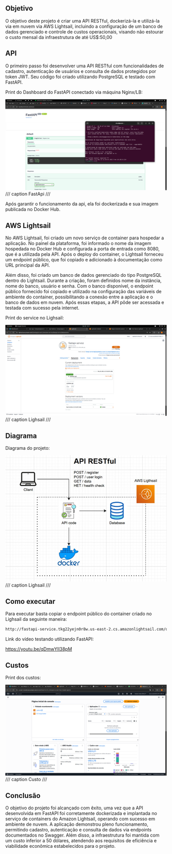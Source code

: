 ## Objetivo

O objetivo deste projeto é criar uma API RESTful, dockerizá-la e utilizá-la via em nuvem via AWS Lightsail, incluindo a configuração de um banco de dados gerenciado e controle de custos operacionais, visando não estourar o custo mensal da infraestrutura de até US$:50,00

## API

O primeiro passo foi desenvolver uma API RESTful com funcionalidades de cadastro, autenticação de usuários e consulta de dados protegidos por token JWT. Seu código foi criado utilizando PostgreSQL e testado com FastAPI.

Print do Dashboard do FastAPI conectado via máquina Nginx/LB:

![FastAPI](./imagens/fastapi_tunel.png)
/// caption
FastApi
///

Após garantir o funcionamento da api, ela foi dockerizada e sua imagem publicada no Docker Hub.

## AWS Lightsail

No AWS Lightsail, foi criado um novo serviço de container para hospedar a aplicação. No painel da plataforma, foi informado o nome da imagem hospedada no Docker Hub e configurada a porta de entrada como 8080, que é a utilizada pela API. Após o deploy do container, o Lightsail forneceu um endpoint público, que foi copiado e adicionado à documentação como URL principal da API.

Além disso, foi criado um banco de dados gerenciado do tipo PostgreSQL dentro do Lightsail. Durante a criação, foram definidos nome da instância, nome do banco, usuário e senha. Com o banco disponível, o endpoint público fornecido foi copiado e utilizado na configuração das variáveis de ambiente do container, possibilitando a conexão entre a aplicação e o banco de dados em nuvem. Após essas etapas, a API pôde ser acessada e testada com sucesso pela internet.

Print do service no Lighsail:

![Lightsail](./imagens/fast_api.png)
/// caption
Lighsail
///

## Diagrama

Diagrama do projeto:

![Lightsail](./imagens/diagrama_projeto.jpeg)
/// caption
Lighsail
///

## Como executar

Para executar basta copiar o endpoint público do container criado no Lighsail da seguinte maneira:

<!-- termynal -->

``` bash
http://fastapi-service.tkg22yejn0r8w.us-east-2.cs.amazonlightsail.com/docs
```

Link do vídeo testando utilizando FastAPI:

https://youtu.be/qDmwYlI38pM

## Custos

Print dos custos:

![Custo](./imagens/custos.png)
/// caption
Custo
///

## Conclusão

O objetivo do projeto foi alcançado com êxito, uma vez que a API desenvolvida em FastAPI foi corretamente dockerizada e implantada no serviço de containers do Amazon Lightsail, operando com sucesso em ambiente de nuvem. A aplicação demonstrou pleno funcionamento, permitindo cadastro, autenticação e consulta de dados via endpoints documentados no Swagger. Além disso, a infraestrutura foi mantida com um custo inferior a 50 dólares, atendendo aos requisitos de eficiência e viabilidade econômica estabelecidos para o projeto.